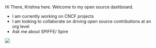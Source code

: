 <!--
**krishnakv/krishnakv** is a ✨ _special_ ✨ repository because its `README.md` (this file) appears on your GitHub profile.

Here are some ideas to get you started:

- 🔭 I’m currently working on ...
- 🌱 I’m currently learning ...
- 👯 I’m looking to collaborate on ...
- 🤔 I’m looking for help with ...
- 💬 Ask me about ...
- 📫 How to reach me: ...
- 😄 Pronouns: ...
- ⚡ Fun fact: ...
-->

Hi There, Krishna here. Welcome to my open source dashboard.

- I am currently working on CNCF projects
- I am looking to collaborate on driving open source contributions at an org level
- Ask me about SPIFFE/ Spire

![](https://github-readme-stats.vercel.app/api?username=krishnakv&theme=dark&hide_border=false&include_all_commits=true&count_private=true)
